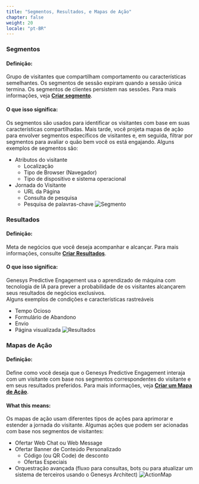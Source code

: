 ```yaml
---
title: "Segmentos, Resultados, e Mapas de Ação"
chapter: false
weight: 20
locale: "pt-BR"
---
```


### Segmentos
#### Definição:
Grupo de visitantes que compartilham comportamento ou características semelhantes. Os segmentos de sessão expiram quando a sessão única termina. Os segmentos de clientes persistem nas sessões. Para mais informações, veja **[Criar segmento](https://all.docs.genesys.com/ATC/Current/AdminGuide/Manage_segments)**.
#### O que isso significa:
Os segmentos são usados para identificar os visitantes com base em suas características compartilhadas. Mais tarde, você projeta mapas de ação para envolver segmentos específicos de visitantes e, em seguida, filtrar por segmentos para avaliar o quão bem você os está engajando.
Alguns exemplos de segmentos são: 
- Atributos do visitante
    - Localização 
    - Tipo de Browser (Navegador) 
    - Tipo de dispositivo e sistema operacional
- Jornada do Visitante
    - URL da Página
    - Consulta de pesquisa 
    - Pesquisa de palavras-chave
![Segmento](/images/SegmentConfig.png)
### Resultados
#### Definição:
Meta de negócios que você deseja acompanhar e alcançar. Para mais informações, consulte **[Criar Resultados](https://all.docs.genesys.com/ATC/Current/AdminGuide/Manage_outcomes)**.
#### O que isso significa:
Genesys Predictive Engagement usa o aprendizado de máquina com tecnologia de IA para prever a probabilidade de os visitantes alcançarem seus resultados de negócios exclusivos.   
Alguns exemplos de condições e características rastreáveis
- Tempo Ocioso
- Formulário de Abandono
- Envio
- Página visualizada
![Resultados](/images/OutcomeConfig.png)
### Mapas de Ação
#### Definição:
Define como você deseja que o Genesys Predictive Engagement interaja com um visitante com base nos segmentos correspondentes do visitante e em seus resultados preferidos. Para mais informações, veja **[Criar um Mapa de Ação](https://all.docs.genesys.com/ATC/Current/AdminGuide/Action_maps)**.
#### What this means:
Os mapas de ação usam diferentes tipos de ações para aprimorar e estender a jornada do visitante.
Algumas ações que podem ser acionadas com base nos segmentos de visitantes: 
- Ofertar Web Chat ou Web Message
- Ofertar Banner de Conteúdo Personalizado
    - Código (ou QR Code) de desconto
    - Ofertas Especiais
- Orquestração avançada (fluxo para consultas, bots ou para atualizar um sistema de terceiros usando o Genesys Architect)
![ActionMap](/images/ActionMapConfig.png)